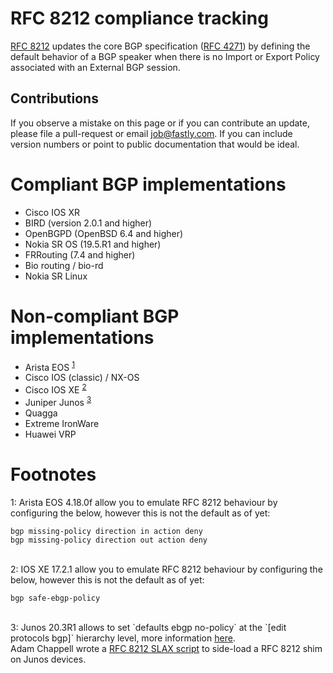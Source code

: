 # RFC 8212 compliance tracking

[RFC 8212](https://tools.ietf.org/html/rfc8212) updates the core BGP
specification ([RFC 4271](https://tools.ietf.org/html/rfc4271)) by defining the
default behavior of a BGP speaker when there is no Import or Export Policy
associated with an External BGP session.

## Contributions

If you observe a mistake on this page or if you can contribute an update, please file a pull-request or email job@fastly.com. If you can include version numbers or point to public documentation that would be ideal.

# Compliant BGP implementations

* Cisco IOS XR
* BIRD (version 2.0.1 and higher)
* OpenBGPD (OpenBSD 6.4 and higher)
* Nokia SR OS (19.5.R1 and higher)
* FRRouting (7.4 and higher)
* Bio routing / bio-rd
* Nokia SR Linux

# Non-compliant BGP implementations

* Arista EOS <sup>[1](#fn1)</sup>
* Cisco IOS (classic) / NX-OS
* Cisco IOS XE <sup>[2](#fn2)</sup>
* Juniper Junos <sup>[3](#fn3)</sup>
* Quagga
* Extreme IronWare
* Huawei VRP

# Footnotes

<a name="fn1">1</a>: Arista EOS 4.18.0f allow you to emulate RFC 8212 behaviour by configuring the below, however this is not the default as of yet:

```
bgp missing-policy direction in action deny
bgp missing-policy direction out action deny
```

<br />
<a name="fn2">2</a>: IOS XE 17.2.1 allow you to emulate RFC 8212 behaviour by configuring the below, however this is not the default as of yet:

```
bgp safe-ebgp-policy
```

<br />
<a name="fn3">3</a>: Junos 20.3R1 allows to set `defaults ebgp no-policy` at the `[edit protocols bgp]` hierarchy level, more information <a href="https://www.juniper.net/documentation/en_US/junos/topics/topic-map/basic-routing-policies.html#implicit-filter-ebgp-without-policies">here</a>.<br/>
Adam Chappell wrote a <a href="https://github.com/packetsource/rfc8212-junos">RFC 8212 SLAX script</a> to side-load a RFC 8212 shim on Junos devices.<br />
